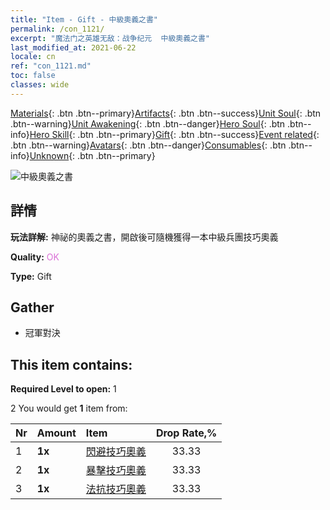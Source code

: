 ```yaml
---
title: "Item - Gift - 中級奧義之書"
permalink: /con_1121/
excerpt: "魔法门之英雄无敌：战争纪元  中級奧義之書"
last_modified_at: 2021-06-22
locale: cn
ref: "con_1121.md"
toc: false
classes: wide
---
```

 [Materials](/ItemsCN/){: .btn .btn--primary}[Artifacts](/ItemsCN/Artifacts/){: .btn .btn--success}[Unit Soul](/ItemsCN/UnitSoul/){: .btn .btn--warning}[Unit Awakening](/ItemsCN/UnitAwakening/){: .btn .btn--danger}[Hero Soul](/ItemsCN/HeroSoul/){: .btn .btn--info}[Hero Skill](/ItemsCN/HeroSkill/){: .btn .btn--primary}[Gift](/ItemsCN/Gift/){: .btn .btn--success}[Event related](/ItemsCN/Events/){: .btn .btn--warning}[Avatars](/ItemsCN/Avatars/){: .btn .btn--danger}[Consumables](/ItemsCN/Consumables/){: .btn .btn--info}[Unknown](/ItemsCN/Unknown/){: .btn .btn--primary}

 ![中級奧義之書](/images/t/i_7011.png)

## 詳情
 **玩法詳解:** 神祕的奧義之書，開啟後可隨機獲得一本中級兵團技巧奧義

 **Quality:** <span style="color: #DA70D6">OK</span>

 **Type:** Gift

## Gather

*    冠軍對決 

## This item contains:

 **Required Level to open:** 1

 2 You would get **1** item  from:

  | Nr | Amount |     Item    | Drop Rate,% |
  |:---|:-------|:------------|:---------:|
  | 1 |  **1x** | [閃避技巧奧義](/cn/Items/con_1114/) | 33.33 | 
  | 2 |  **1x** | [暴擊技巧奧義](/cn/Items/con_1115/) | 33.33 | 
  | 3 |  **1x** | [法抗技巧奧義](/cn/Items/con_1118/) | 33.33 | 
